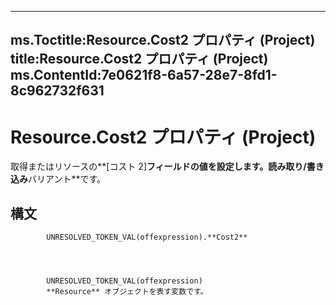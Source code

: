 

---
ms.Toctitle:Resource.Cost2 プロパティ (Project)
title:Resource.Cost2 プロパティ (Project)
ms.ContentId:7e0621f8-6a57-28e7-8fd1-8c962732f631
---
# Resource.Cost2 プロパティ (Project)




取得またはリソースの**[コスト 2]**フィールドの値を設定します。読み取り/書き込み**バリアント**です。

## 構文

            UNRESOLVED_TOKEN_VAL(offexpression).**Cost2**




            UNRESOLVED_TOKEN_VAL(offexpression)
            **Resource** オブジェクトを表す変数です。




